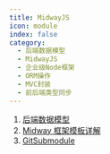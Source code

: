 ```yaml
---
title: MidwayJS
icon: module
index: false
category:
  - 后端数据模型
  - MidwayJS
  - 企业级Node框架
  - ORM操作
  - MVC封装
  - 前后端类型同步
---
```


1. [后端数据模型](./1-model.html)
2. [Midway 框架模板详解](./2-midway-init.html)
3. [GitSubmodule](./3-gitmodule.html)
